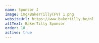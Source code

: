 ```yaml
---
name: Sponsor J
image: img/BakerTilly(FV) 1.png
websiteUrl: https://www.bakertilly.be/nl
altText: BakerTilly Sponsor
order: 10
active: true
---
```

